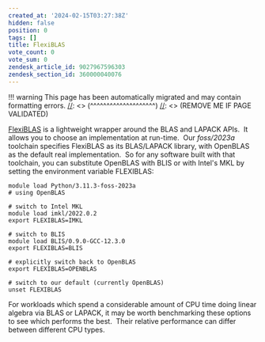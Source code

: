 ```yaml
---
created_at: '2024-02-15T03:27:38Z'
hidden: false
position: 0
tags: []
title: FlexiBLAS
vote_count: 0
vote_sum: 0
zendesk_article_id: 9027967596303
zendesk_section_id: 360000040076
---
```




[//]: <> (REMOVE ME IF PAGE VALIDATED)
[//]: <> (vvvvvvvvvvvvvvvvvvvv)
!!! warning
    This page has been automatically migrated and may contain formatting errors.
[//]: <> (^^^^^^^^^^^^^^^^^^^^)
[//]: <> (REMOVE ME IF PAGE VALIDATED)

[FlexiBLAS](https://www.mpi-magdeburg.mpg.de/projects/flexiblas) is a
lightweight wrapper around the BLAS and LAPACK APIs.  It allows you to
choose an implementation at run-time.  Our *foss/2023a* toolchain
specifies FlexiBLAS as its BLAS/LAPACK library, with OpenBLAS as the
default real implementation.  So for any software built with that
toolchain, you can substitute OpenBLAS with BLIS or with Intel's MKL by
setting the environment variable FLEXIBLAS:

``` sl
module load Python/3.11.3-foss-2023a
# using OpenBLAS

# switch to Intel MKL
module load imkl/2022.0.2
export FLEXIBLAS=IMKL

# switch to BLIS
module load BLIS/0.9.0-GCC-12.3.0
export FLEXIBLAS=BLIS

# explicitly switch back to OpenBLAS
export FLEXIBLAS=OPENBLAS

# switch to our default (currently OpenBLAS)
unset FLEXIBLAS
```

For workloads which spend a considerable amount of CPU time doing linear
algebra via BLAS or LAPACK, it may be worth benchmarking these options
to see which performs the best.  Their relative performance can differ
between different CPU types.